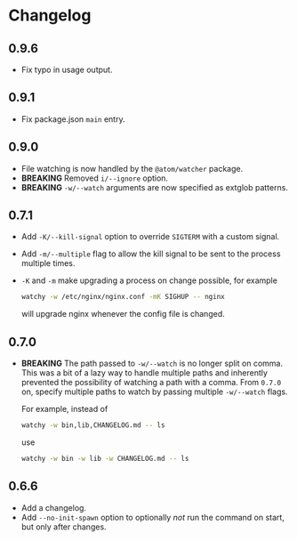 # Changelog

## 0.9.6
- Fix typo in usage output.

## 0.9.1
- Fix package.json `main` entry.

## 0.9.0
- File watching is now handled by the `@atom/watcher` package.
- **BREAKING**
  Removed `i/--ignore` option.
- **BREAKING**
  `-w/--watch` arguments are now specified as extglob patterns.

## 0.7.1
- Add `-K/--kill-signal` option to override `SIGTERM` with a custom signal.
- Add `-m/--multiple` flag to allow the kill signal to be sent to the process
  multiple times.
- `-K` and `-m` make upgrading a process on change possible, for example

  ```bash
  watchy -w /etc/nginx/nginx.conf -mK SIGHUP -- nginx
  ```

  will upgrade nginx whenever the config file is changed.

## 0.7.0
- **BREAKING**
  The path passed to `-w/--watch` is no longer split on comma. This was a bit of
  a lazy way to handle multiple paths and inherently prevented the possibility
  of watching a path with a comma. From `0.7.0` on, specify multiple paths to
  watch by passing multiple `-w/--watch` flags.

  For example, instead of

  ```bash
  watchy -w bin,lib,CHANGELOG.md -- ls
  ```

  use

  ```bash
  watchy -w bin -w lib -w CHANGELOG.md -- ls
  ```

## 0.6.6
- Add a changelog.
- Add `--no-init-spawn` option to optionally *not* run the command on start, but
  only after changes.
